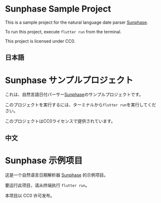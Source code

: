 # Sunphase Sample Project

This is a sample project for the natural language date parser [Sunphase](https://github.com/CubeEarthWorld/sunphase/).

To run this project, execute `flutter run` from the terminal.

This project is licensed under CC0.

## 日本語

# Sunphase サンプルプロジェクト

これは、自然言語日付パーサー[Sunphase](https://github.com/CubeEarthWorld/sunphase/)のサンプルプロジェクトです。

このプロジェクトを実行するには、ターミナルから`flutter run`を実行してください。

このプロジェクトはCC0ライセンスで提供されています。

## 中文

# Sunphase 示例项目

这是一个自然语言日期解析器 [Sunphase](https://github.com/CubeEarthWorld/sunphase/) 的示例项目。

要运行此项目，请从终端执行 `flutter run`。

本项目以 CC0 许可发布。

